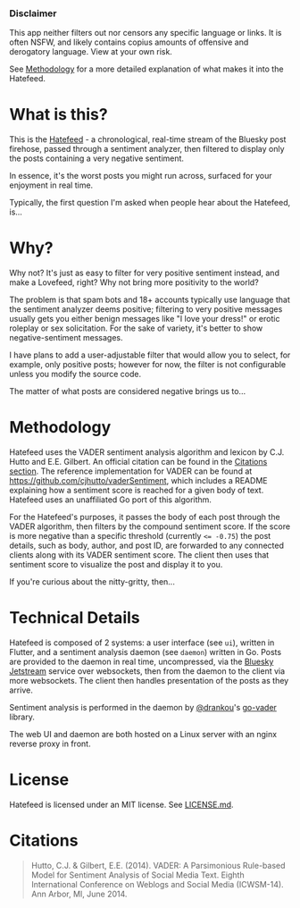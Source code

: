 ### Disclaimer  
This app neither filters out nor censors any specific language or links. It is
often NSFW, and likely contains copius amounts of offensive and derogatory
language. View at your own risk.

See [Methodology](#methodology) for a more detailed explanation of what makes it into the
Hatefeed.

# What is this?
This is the [Hatefeed](https://hatefeed.nanovad.com) - a chronological,
real-time stream of the Bluesky post firehose, passed through a sentiment
analyzer, then filtered to display only the posts containing a very negative
sentiment.

In essence, it's the worst posts you might run across, surfaced for your
enjoyment in real time.

Typically, the first question I'm asked when people hear about the Hatefeed,
is...

# Why?
Why not? It's just as easy to filter for very positive sentiment instead, and
make a Lovefeed, right? Why not bring more positivity to the world?

The problem is that spam bots and 18+ accounts typically use language that the
sentiment analyzer deems positive; filtering to very positive messages usually
gets you either benign messages like "I love your dress!" or erotic roleplay or
sex solicitation. For the sake of variety, it's better to show
negative-sentiment messages.

I have plans to add a user-adjustable filter that would allow you to select, for
example, only positive posts; however for now, the filter is not configurable
unless you modify the source code.

The matter of what posts are considered negative brings us to...

# Methodology
Hatefeed uses the VADER sentiment analysis algorithm and lexicon by C.J. Hutto
and E.E. Gilbert. An official citation can be found in the
[Citations section](#citations). The reference implementation for VADER can be
found at https://github.com/cjhutto/vaderSentiment, which includes a README
explaining how a sentiment score is reached for a given body of text. Hatefeed
uses an unaffiliated Go port of this algorithm.

For the Hatefeed's purposes, it passes the body of each post through the VADER
algorithm, then filters by the compound sentiment score. If the score is more
negative than a specific threshold (currently `<= -0.75`) the post details,
such as body, author, and post ID, are forwarded to any connected clients along
with its VADER sentiment score. The client then uses that sentiment score to
visualize the post and display it to you.

If you're curious about the nitty-gritty, then...

# Technical Details
Hatefeed is composed of 2 systems: a user interface (see `ui`), written in
Flutter, and a sentiment analysis daemon (see `daemon`) written in Go. Posts are
provided to the daemon in real time, uncompressed, via the
[Bluesky Jetstream](https://github.com/bluesky-social/jetstream) service over
websockets, then from the daemon to the client via more websockets. The client
then handles presentation of the posts as they arrive.

Sentiment analysis is performed in the daemon by
[@drankou](https://github.com/drankou)'s
[go-vader](https://github.com/drankou/go-vader) library.

The web UI and daemon are both hosted on a Linux server with an nginx reverse
proxy in front.

# License
Hatefeed is licensed under an MIT license. See [LICENSE.md](LICENSE.md).

# Citations
> Hutto, C.J. & Gilbert, E.E. (2014). VADER: A Parsimonious Rule-based Model for Sentiment Analysis of Social Media Text. Eighth International Conference on Weblogs and Social Media (ICWSM-14). Ann Arbor, MI, June 2014.
